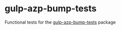 # gulp-azp-bump-tests
Functional tests for the [gulp-azp-bump-tests](https://www.npmjs.com/package/gulp-azp-bump-tests) package
